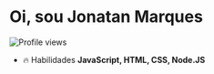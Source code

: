 <h1 align="left">Oi, sou Jonatan Marques</h1>
<p align="left"> <img src="https://komarev.com/ghpvc/?username=devjonatanm&color=yellow" alt="Profile views" /> </p>

- 🔥 Habilidades **JavaScript, HTML, CSS, Node.JS**

